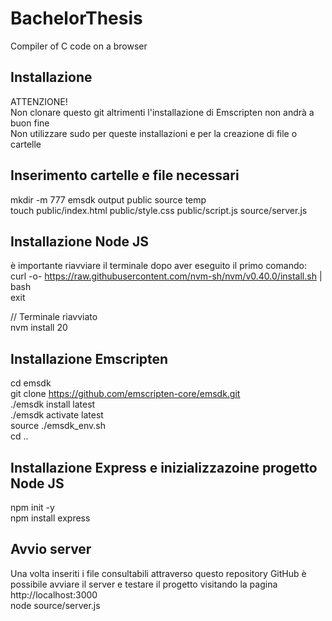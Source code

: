 # BachelorThesis
Compiler of C code on a browser

## Installazione
ATTENZIONE!  
Non clonare questo git altrimenti l'installazione di Emscripten non andrà a buon fine  
Non utilizzare sudo per queste installazioni e per la creazione di file o cartelle

## Inserimento cartelle e file necessari 
mkdir -m 777 emsdk output public source temp  
touch public/index.html public/style.css public/script.js source/server.js

## Installazione Node JS
è importante riavviare il terminale dopo aver eseguito il primo comando:  
curl -o- https://raw.githubusercontent.com/nvm-sh/nvm/v0.40.0/install.sh | bash  
exit  

// Terminale riavviato  
nvm install 20	  

## Installazione Emscripten
cd emsdk  
git clone https://github.com/emscripten-core/emsdk.git  
./emsdk install latest  
./emsdk activate latest  
source ./emsdk_env.sh  
cd ..

## Installazione Express e inizializzazoine progetto Node JS
npm init -y  
npm install express

## Avvio server 
Una volta inseriti i file consultabili attraverso questo repository GitHub è possibile avviare il server e testare il progetto visitando la pagina http://localhost:3000  
node source/server.js
